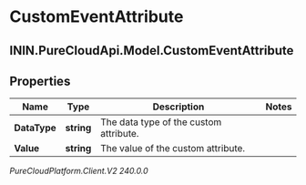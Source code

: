 # CustomEventAttribute

## ININ.PureCloudApi.Model.CustomEventAttribute

## Properties

|Name | Type | Description | Notes|
|------------ | ------------- | ------------- | -------------|
| **DataType** | **string** | The data type of the custom attribute. | |
| **Value** | **string** | The value of the custom attribute. | |



_PureCloudPlatform.Client.V2 240.0.0_
